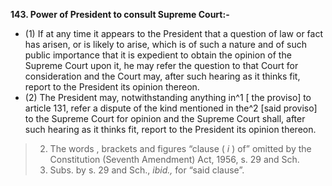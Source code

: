 **143. Power of President to consult Supreme Court:-** 
- (1) If at any time it appears to the President that a question of law or fact has arisen, or is likely to arise, which is of such a nature and of such public importance that it is expedient to obtain the opinion of the Supreme Court upon it, he may refer the question to that Court for consideration and the Court may, after such hearing as it thinks fit, report to the President its opinion thereon.
- (2) The President may, notwithstanding anything in^1 [ the proviso] to article 131, refer a dispute of the kind mentioned in the^2 [said proviso] to the Supreme Court for opinion and the Supreme Court shall, after such hearing as it thinks fit, report to the President its opinion thereon.

>2. The words , brackets and figures “clause ( _i_ ) of” omitted by the Constitution (Seventh Amendment) Act, 1956, s. 29 and Sch.
>3. Subs. by s. 29 and Sch., _ibid.,_ for “said clause”.
